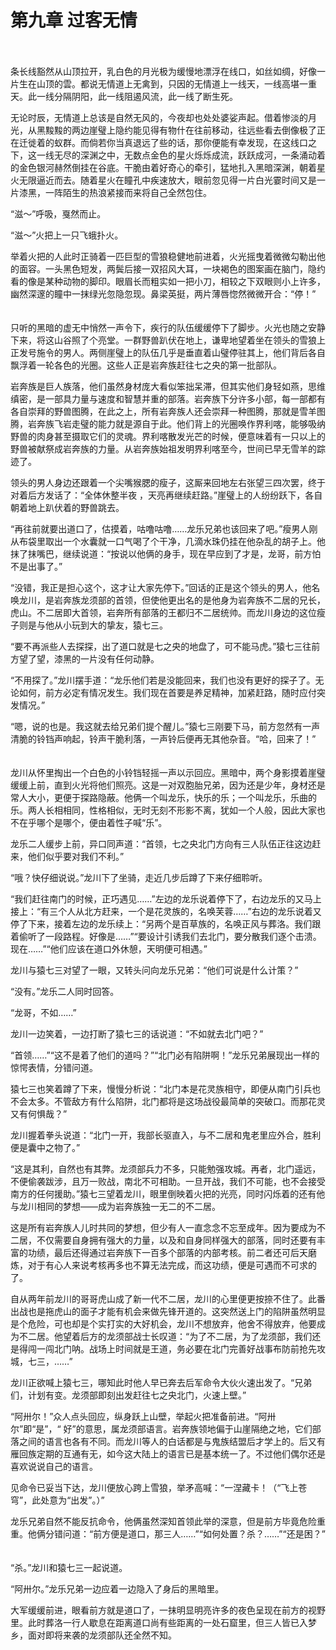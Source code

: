 # 第九章   过客无情 #
　　

条长线豁然从山顶拉开，乳白色的月光极为缓慢地漂浮在线口，如丝如绸，好像一片生在山顶的雲。都说无情道上无禽到，只因的无情道上一线天，一线高堪一重天。此一线分隔阴阳，此一线阻遏风流，此一线了断生死。
　　

无论时辰，无情道上总该是自然无风的，今夜却也处处婆娑声起。借着惨淡的月光，从黑黢黢的两边崖璧上隐约能见得有物什在往前移动，往远些看去倒像极了正在迁徙着的蚁群。而倘若你当真退远了些的话，那你便能有幸发现，在这线口之下，这一线无尽的深渊之中，无数点金色的星火烁烁成流，跃跃成河，一条涌动着的金色银河赫然倒挂在谷底。干脆由着好奇心的牵引，猛地扎入黑暗深渊，朝着星火无限逼近而去。随着星火在瞳孔中疾速放大，眼前忽见得一片白光霎时间又是一片漆黑，一阵陌生的热浪紧接而来将自己全然包住。
　　

“滋～”呼吸，戛然而止。
　　

“滋～”火把上一只飞蛾扑火。
　　

举着火把的人此时正骑着一匹巨型的雪狼稳健地前进着，火光摇曳着微微勾勒出他的面容。一头黑色短发，两鬓后接一双招风大耳，一块褐色的图案画在脑门，隐约看的像是某种动物的脚印。眼眉长而粗实如一把小刀，相较之下双眼则小上许多，幽然深邃的瞳中一抹绿光忽隐忽现。鼻梁英挺，两片薄唇惚然微微开合：“停！”
　　

只听的黑暗的虚无中悄然一声令下，疾行的队伍缓缓停下了脚步。火光也随之安静下来，将这山谷照了个亮堂。一群野兽趴伏在地上，谦卑地望着坐在领头的雪狼上正发号施令的男人。两侧崖璧上的队伍几乎是垂直着山璧停驻其上，他们背后各自飘浮着一轮各色的光圈。这些人正是岩奔族赶往七之央的第一批部队。
　　

岩奔族是巨人族落，他们虽然身材庞大看似笨拙呆滞，但其实他们身轻如燕，思维缜密，是一部具力量与速度和智慧并重的部落。岩奔族下分许多小部，每一部都有各自崇拜的野兽图腾，在此之上，所有岩奔族人还会崇拜一种图腾，那就是雪羊图腾，岩奔族飞岩走璧的能力就是源自于此。他们背上的光圈唤作界利喀，能够吸纳野兽的肉身甚至摄取它们的灵魂。界利喀散发光芒的时候，便意味着有一只以上的野兽被献祭成岩奔族的力量。从岩奔族始祖发明界利喀至今，世间已早无雪羊的踪迹了。
　　

领头的男人身边还跟着一个尖嘴猴腮的瘦子，这厮来回地左右张望三四次罢，终于对着后方发话了：“全体休整半夜 ，天亮再继续赶路。”崖璧上的人纷纷跃下，各自朝着地上趴伏着的野兽跳去。
　　

“再往前就要出道口了，估摸着，咕噜咕噜……龙乐兄弟也该回来了吧。”瘦男人刚从布袋里取出一个水囊就一口气喝了个干净，几滴水珠仍挂在他杂乱的胡子上。他抹了抹嘴巴，继续说道：“按说以他俩的身手，现在早应到了才是，龙哥，前方怕不是出事了。”
　　

“没错，我正是担心这个，这才让大家先停下。”回话的正是这个领头的男人，他名唤龙川，是岩奔族龙须部的首领，但使他更出名的是他身为岩奔族不二居的兄长，虎山。不二居即大首领，岩奔所有部落的王都归不二居统帅。而龙川身边的这位瘦子则是与他从小玩到大的挚友，猿七三。
　　

“要不再派些人去探探，出了道口就是七之央的地盘了，可不能马虎。”猿七三往前方望了望，漆黑的一片没有任何动静。
　　

“不用探了。”龙川摆手道：“龙乐他们若是没能回来，我们也没有更好的探子了。无论如何，前方必定有情况发生。我们现在首要是养足精神，加紧赶路，随时应付突发情况。”
　　

“嗯，说的也是。我这就去给兄弟们提个醒儿。”猿七三刚要下马，前方忽然有一声清脆的铃铛声响起，铃声干脆利落，一声铃后便再无其他杂音。“哈，回来了！”
　　

龙川从怀里掏出一个白色的小铃铛轻摇一声以示回应。黑暗中，两个身影摸着崖璧缓缓上前，直到火光将他们照亮。这是一对双胞胎兄弟，因为还是少年，身材还是常人大小，更便于探路隐蔽。他俩一个叫龙乐，快乐的乐；一个叫龙乐，乐曲的乐。两人长相相同，性格相似，无时无刻不形影不离，犹如一个人般，因此大家也不在乎哪个是哪个，便由着性子喊“乐”。
　　

龙乐二人缓步上前，异口同声道：“首领，七之央北门方向有三人队伍正往这边赶来，他们似乎要对我们不利。”
　　

“哦？快仔细说说。”龙川下了坐骑，走近几步后蹲了下来仔细聆听。
　　

“我们赶往南门的时候，正巧遇见……”左边的龙乐说着停下了，右边龙乐的又马上接上：“有三个人从北方赶来，一个是花灵族的，名唤芙蓉……”右边的龙乐说着又停了下来，接着左边的龙乐续上：“另两个是百草族的，名唤正风与葬洛。我们跟着偷听了一段路程。好像是……”“要设计引诱我们去北门，要分散我们逐个击溃。现在……”“他们应该在道口外休憩，天明便可相遇。”
　　

龙川与猿七三对望了一眼，又转头问向龙乐兄弟：“他们可说是什么计策？”
　　

“没有。”龙乐二人同时回答。
　　

“龙哥，不如……”
　　

龙川一边笑着，一边打断了猿七三的话说道：“不如就去北门吧？”
　　

“首领……”“这不是着了他们的道吗？”“北门必有陷阱啊！”龙乐兄弟展现出一样的惊愕表情，分错问道。
　　

猿七三也笑着蹲了下来，慢慢分析说：“北门本是花灵族相守，即便从南门引兵也不会太多。不管敌方有什么陷阱，北门都将是这场战役最简单的突破口。而那花灵又有何惧哉？”
　　

龙川握着拳头说道：“北门一开，我部长驱直入，与不二居和鬼老里应外合，胜利便是囊中之物了。”
　　

“这是其利，自然也有其弊。龙须部兵力不多，只能勉强攻城。再者，北门遥远，不便偷袭跋涉，且万一败战，南北不可相助。一旦开战，我们不可能，也不会接受南方的任何援助。”猿七三望着龙川，眼里倒映着火把的光亮，同时闪烁着的还有他与龙川相同的梦想——成为岩奔族独一无二的不二居。
　　

这是所有岩奔族人儿时共同的梦想，但少有人一直念念不忘至成年。因为要成为不二居，不仅需要自身拥有强大的力量，以及和自身同样强大的部落，同时还要有丰富的功绩，最后还得通过岩奔族下一百多个部落的内部考核。前二者还可后天磨炼，对于有心人来说考核再多也不算无法完成，而这功绩，便是可遇而不可求的了。
　　

自从两年前龙川的哥哥虎山成了新一代不二居，龙川的心里便更按捺不住了。此番出战也是拖虎山的面子才能有机会来做先锋开道的。这突然送上门的陷阱虽然明显是个危险，可也却是个实打实的大好机会，龙川不想放弃，他舍不得放弃，他要成为不二居。他望着后方的龙须部战士长叹道：“为了不二居，为了龙须部，我们还是得闯一闯北门呐。战场上时间就是王道，务必要在北门完善好战事布防前抢先攻城，七三，……”
　　

龙川正欲喊上猿七三，哪知此时他人早已奔去后军命令大伙火速出发了。“兄弟们，计划有变。龙须部即刻出发赶往七之央北门，火速上壁。”
　　

“阿卅尔！”众人点头回应，纵身跃上山壁，举起火把准备前进。“阿卅尔”即“是”，“ 好”的意思，属龙须部语言。岩奔族领地偏于山崖隔绝之地，它们部落之间的语言也各有不同。而龙川等人的白话都是与鬼族结盟后才学上的。后又有雁回族定期的互通有无，如今这大陆上的语言已是基本统一了。不过他们偶尔还是喜欢说说自己的语言。
　　

见命令已妥当下达，龙川便放心跨上雪狼，举矛高喊：“一涅藏卡！（“飞上苍穹”，此处意为“出发”。）”
　　

龙乐兄弟自然不能反抗命令，他俩虽然深知首领此举的深意，但是前方毕竟危险重重。他俩分错问道：“前方便是道口，那三人……”“如何处置？杀？……”“还是困？”
　　

“杀。”龙川和猿七三一起说道。
　　

“阿卅尔。”龙乐兄弟一边应着一边隐入了身后的黑暗里。
　　

大军缓缓前进，眼看前方就是道口了，一抹明显明亮许多的夜色呈现在前方的视野里。此时葬洛一行人歇息在距离道口尚有些距离的一处石窟里，但三人皆已入梦乡，面对即将来袭的龙须部队还全然不知。